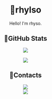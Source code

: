 <h1 align="center">
  🔹rhylso
</h1>

<p align="center">
  Hello! I'm rhyso.
</p>

<h2 align="center">
  🔹GitHub Stats
</h2>

<div align="center">
  <img src="https://github-readme-stats.vercel.app/api?username=rhylso&show_icons=true&theme=tokyonight" />
</div>
<br>
<div align="center">
  <img src="https://github-readme-stats.vercel.app/api/top-langs/?username=rhylso&layout=compact" />
</div>

<h2 align="center">
  🔹Contacts
</h2>

<div align="center">
  <img src="https://img.shields.io/twitter/follow/rhylso?color=1DA1F2&logo=twitter&style=for-the-badge" />
</div>

<div align="center">
  <img src="https://img.shields.io/website?label=Website&style=for-the-badge&url=https://www.rhylso.tech/" />
</div>
